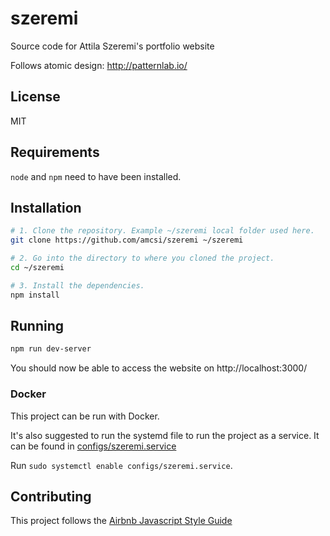 # szeremi
Source code for Attila Szeremi's portfolio website

Follows atomic design: http://patternlab.io/

## License

MIT

## Requirements

`node` and `npm` need to have been installed.

## Installation

```sh
# 1. Clone the repository. Example ~/szeremi local folder used here.
git clone https://github.com/amcsi/szeremi ~/szeremi

# 2. Go into the directory to where you cloned the project.
cd ~/szeremi

# 3. Install the dependencies.
npm install
```

## Running

```sh
npm run dev-server
```

You should now be able to access the website on http://localhost:3000/

### Docker

This project can be run with Docker.

It's also suggested to run the systemd file to run the project as a service.
It can be found in [configs/szeremi.service](configs/szeremi.service)

Run `sudo systemctl enable configs/szeremi.service`.

## Contributing

This project follows the [Airbnb Javascript Style Guide](https://github.com/airbnb/javascript)
